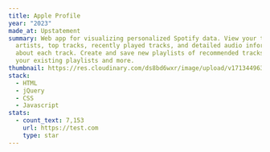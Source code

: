 ```yaml
---
title: Apple Profile
year: "2023"
made_at: Upstatement
summary: Web app for visualizing personalized Spotify data. View your top
  artists, top tracks, recently played tracks, and detailed audio information
  about each track. Create and save new playlists of recommended tracks based on
  your existing playlists and more.
thumbnail: https://res.cloudinary.com/ds8bd6wxr/image/upload/v1713449636/my-portfolio/project_gtmyym.png
stack:
  - HTML
  - jQuery
  - CSS
  - Javascript
stats:
  - count_text: 7,153
    url: https://test.com
    type: star
---
```

